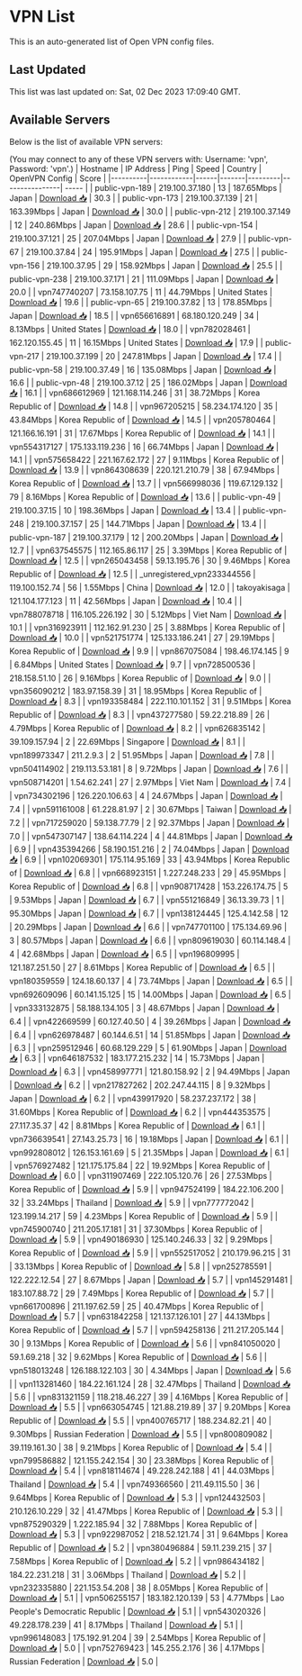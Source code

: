# VPN List

This is an auto-generated list of Open VPN config files.

## Last Updated

This list was last updated on: Sat, 02 Dec 2023 17:09:40 GMT.

## Available Servers

Below is the list of available VPN servers:

(You may connect to any of these VPN servers with: Username: 'vpn', Password: 'vpn'.)
| Hostname | IP Address | Ping | Speed | Country | OpenVPN Config | Score |
|----------|------------|------|-------|---------|----------------| ----- |
| public-vpn-189 | 219.100.37.180 | 13 | 187.65Mbps | Japan | [Download 📥](./configs/server_0_JP.ovpn) | 30.3 |
| public-vpn-173 | 219.100.37.139 | 21 | 163.39Mbps | Japan | [Download 📥](./configs/server_1_JP.ovpn) | 30.0 |
| public-vpn-212 | 219.100.37.149 | 12 | 240.86Mbps | Japan | [Download 📥](./configs/server_2_JP.ovpn) | 28.6 |
| public-vpn-154 | 219.100.37.121 | 25 | 207.04Mbps | Japan | [Download 📥](./configs/server_3_JP.ovpn) | 27.9 |
| public-vpn-67 | 219.100.37.84 | 24 | 195.91Mbps | Japan | [Download 📥](./configs/server_4_JP.ovpn) | 27.5 |
| public-vpn-156 | 219.100.37.95 | 29 | 158.92Mbps | Japan | [Download 📥](./configs/server_5_JP.ovpn) | 25.5 |
| public-vpn-238 | 219.100.37.171 | 21 | 111.09Mbps | Japan | [Download 📥](./configs/server_6_JP.ovpn) | 20.0 |
| vpn747740207 | 73.158.107.75 | 11 | 44.79Mbps | United States | [Download 📥](./configs/server_7_US.ovpn) | 19.6 |
| public-vpn-65 | 219.100.37.82 | 13 | 178.85Mbps | Japan | [Download 📥](./configs/server_8_JP.ovpn) | 18.5 |
| vpn656616891 | 68.180.120.249 | 34 | 8.13Mbps | United States | [Download 📥](./configs/server_9_US.ovpn) | 18.0 |
| vpn782028461 | 162.120.155.45 | 11 | 16.15Mbps | United States | [Download 📥](./configs/server_10_US.ovpn) | 17.9 |
| public-vpn-217 | 219.100.37.199 | 20 | 247.81Mbps | Japan | [Download 📥](./configs/server_11_JP.ovpn) | 17.4 |
| public-vpn-58 | 219.100.37.49 | 16 | 135.08Mbps | Japan | [Download 📥](./configs/server_12_JP.ovpn) | 16.6 |
| public-vpn-48 | 219.100.37.12 | 25 | 186.02Mbps | Japan | [Download 📥](./configs/server_13_JP.ovpn) | 16.1 |
| vpn686612969 | 121.168.114.246 | 31 | 38.72Mbps | Korea Republic of | [Download 📥](./configs/server_14_KR.ovpn) | 14.8 |
| vpn967205215 | 58.234.174.120 | 35 | 43.84Mbps | Korea Republic of | [Download 📥](./configs/server_15_KR.ovpn) | 14.5 |
| vpn205780464 | 121.166.16.191 | 31 | 17.67Mbps | Korea Republic of | [Download 📥](./configs/server_16_KR.ovpn) | 14.1 |
| vpn554317127 | 175.133.119.236 | 16 | 66.74Mbps | Japan | [Download 📥](./configs/server_17_JP.ovpn) | 14.1 |
| vpn575658422 | 221.167.62.172 | 27 | 9.11Mbps | Korea Republic of | [Download 📥](./configs/server_18_KR.ovpn) | 13.9 |
| vpn864308639 | 220.121.210.79 | 38 | 67.94Mbps | Korea Republic of | [Download 📥](./configs/server_19_KR.ovpn) | 13.7 |
| vpn566998036 | 119.67.129.132 | 79 | 8.16Mbps | Korea Republic of | [Download 📥](./configs/server_20_KR.ovpn) | 13.6 |
| public-vpn-49 | 219.100.37.15 | 10 | 198.36Mbps | Japan | [Download 📥](./configs/server_21_JP.ovpn) | 13.4 |
| public-vpn-248 | 219.100.37.157 | 25 | 144.71Mbps | Japan | [Download 📥](./configs/server_22_JP.ovpn) | 13.4 |
| public-vpn-187 | 219.100.37.179 | 12 | 200.20Mbps | Japan | [Download 📥](./configs/server_23_JP.ovpn) | 12.7 |
| vpn637545575 | 112.165.86.117 | 25 | 3.39Mbps | Korea Republic of | [Download 📥](./configs/server_24_KR.ovpn) | 12.5 |
| vpn265043458 | 59.13.195.76 | 30 | 9.46Mbps | Korea Republic of | [Download 📥](./configs/server_25_KR.ovpn) | 12.5 |
| _unregistered_vpn233344556 | 119.100.152.74 | 56 | 1.55Mbps | China | [Download 📥](./configs/server_26_CN.ovpn) | 12.0 |
| takoyakisaga | 121.104.177.123 | 11 | 42.56Mbps | Japan | [Download 📥](./configs/server_27_JP.ovpn) | 10.4 |
| vpn788078718 | 116.105.226.192 | 30 | 5.12Mbps | Viet Nam | [Download 📥](./configs/server_28_VN.ovpn) | 10.1 |
| vpn316923911 | 112.162.91.230 | 25 | 3.88Mbps | Korea Republic of | [Download 📥](./configs/server_29_KR.ovpn) | 10.0 |
| vpn521751774 | 125.133.186.241 | 27 | 29.19Mbps | Korea Republic of | [Download 📥](./configs/server_30_KR.ovpn) | 9.9 |
| vpn867075084 | 198.46.174.145 | 9 | 6.84Mbps | United States | [Download 📥](./configs/server_31_US.ovpn) | 9.7 |
| vpn728500536 | 218.158.51.10 | 26 | 9.16Mbps | Korea Republic of | [Download 📥](./configs/server_32_KR.ovpn) | 9.0 |
| vpn356090212 | 183.97.158.39 | 31 | 18.95Mbps | Korea Republic of | [Download 📥](./configs/server_33_KR.ovpn) | 8.3 |
| vpn193358484 | 222.110.101.152 | 31 | 9.51Mbps | Korea Republic of | [Download 📥](./configs/server_34_KR.ovpn) | 8.3 |
| vpn437277580 | 59.22.218.89 | 26 | 4.79Mbps | Korea Republic of | [Download 📥](./configs/server_35_KR.ovpn) | 8.2 |
| vpn626835142 | 39.109.157.94 | 2 | 22.69Mbps | Singapore | [Download 📥](./configs/server_36_SG.ovpn) | 8.1 |
| vpn189973347 | 211.2.9.3 | 2 | 51.95Mbps | Japan | [Download 📥](./configs/server_37_JP.ovpn) | 7.8 |
| vpn504114902 | 219.113.53.181 | 8 | 9.72Mbps | Japan | [Download 📥](./configs/server_38_JP.ovpn) | 7.6 |
| vpn508714201 | 1.54.62.241 | 27 | 2.97Mbps | Viet Nam | [Download 📥](./configs/server_39_VN.ovpn) | 7.4 |
| vpn734302196 | 126.220.106.63 | 4 | 24.67Mbps | Japan | [Download 📥](./configs/server_40_JP.ovpn) | 7.4 |
| vpn591161008 | 61.228.81.97 | 2 | 30.67Mbps | Taiwan | [Download 📥](./configs/server_41_TW.ovpn) | 7.2 |
| vpn717259020 | 59.138.77.79 | 2 | 92.37Mbps | Japan | [Download 📥](./configs/server_42_JP.ovpn) | 7.0 |
| vpn547307147 | 138.64.114.224 | 4 | 44.81Mbps | Japan | [Download 📥](./configs/server_43_JP.ovpn) | 6.9 |
| vpn435394266 | 58.190.151.216 | 2 | 74.04Mbps | Japan | [Download 📥](./configs/server_44_JP.ovpn) | 6.9 |
| vpn102069301 | 175.114.95.169 | 33 | 43.94Mbps | Korea Republic of | [Download 📥](./configs/server_45_KR.ovpn) | 6.8 |
| vpn668923151 | 1.227.248.233 | 29 | 45.95Mbps | Korea Republic of | [Download 📥](./configs/server_46_KR.ovpn) | 6.8 |
| vpn908717428 | 153.226.174.75 | 5 | 9.53Mbps | Japan | [Download 📥](./configs/server_47_JP.ovpn) | 6.7 |
| vpn551216849 | 36.13.39.73 | 1 | 95.30Mbps | Japan | [Download 📥](./configs/server_48_JP.ovpn) | 6.7 |
| vpn138124445 | 125.4.142.58 | 12 | 20.29Mbps | Japan | [Download 📥](./configs/server_49_JP.ovpn) | 6.6 |
| vpn747701100 | 175.134.69.96 | 3 | 80.57Mbps | Japan | [Download 📥](./configs/server_50_JP.ovpn) | 6.6 |
| vpn809619030 | 60.114.148.4 | 4 | 42.68Mbps | Japan | [Download 📥](./configs/server_51_JP.ovpn) | 6.5 |
| vpn196809995 | 121.187.251.50 | 27 | 8.61Mbps | Korea Republic of | [Download 📥](./configs/server_52_KR.ovpn) | 6.5 |
| vpn180359559 | 124.18.60.137 | 4 | 73.74Mbps | Japan | [Download 📥](./configs/server_53_JP.ovpn) | 6.5 |
| vpn692609096 | 60.141.15.125 | 15 | 14.00Mbps | Japan | [Download 📥](./configs/server_54_JP.ovpn) | 6.5 |
| vpn333132875 | 58.188.134.105 | 3 | 48.67Mbps | Japan | [Download 📥](./configs/server_55_JP.ovpn) | 6.4 |
| vpn422669599 | 60.127.40.50 | 4 | 39.26Mbps | Japan | [Download 📥](./configs/server_56_JP.ovpn) | 6.4 |
| vpn626978487 | 60.144.6.51 | 14 | 51.85Mbps | Japan | [Download 📥](./configs/server_57_JP.ovpn) | 6.3 |
| vpn259512946 | 60.68.129.229 | 5 | 61.90Mbps | Japan | [Download 📥](./configs/server_58_JP.ovpn) | 6.3 |
| vpn646187532 | 183.177.215.232 | 14 | 15.73Mbps | Japan | [Download 📥](./configs/server_59_JP.ovpn) | 6.3 |
| vpn458997771 | 121.80.158.92 | 2 | 94.49Mbps | Japan | [Download 📥](./configs/server_60_JP.ovpn) | 6.2 |
| vpn217827262 | 202.247.44.115 | 8 | 9.32Mbps | Japan | [Download 📥](./configs/server_61_JP.ovpn) | 6.2 |
| vpn439917920 | 58.237.237.172 | 38 | 31.60Mbps | Korea Republic of | [Download 📥](./configs/server_62_KR.ovpn) | 6.2 |
| vpn444353575 | 27.117.35.37 | 42 | 8.81Mbps | Korea Republic of | [Download 📥](./configs/server_63_KR.ovpn) | 6.1 |
| vpn736639541 | 27.143.25.73 | 16 | 19.18Mbps | Japan | [Download 📥](./configs/server_64_JP.ovpn) | 6.1 |
| vpn992808012 | 126.153.161.69 | 5 | 21.35Mbps | Japan | [Download 📥](./configs/server_65_JP.ovpn) | 6.1 |
| vpn576927482 | 121.175.175.84 | 22 | 19.92Mbps | Korea Republic of | [Download 📥](./configs/server_66_KR.ovpn) | 6.0 |
| vpn311907469 | 222.105.120.76 | 26 | 27.53Mbps | Korea Republic of | [Download 📥](./configs/server_67_KR.ovpn) | 5.9 |
| vpn947524199 | 184.22.106.200 | 32 | 33.24Mbps | Thailand | [Download 📥](./configs/server_68_TH.ovpn) | 5.9 |
| vpn777772042 | 123.199.14.217 | 59 | 4.23Mbps | Korea Republic of | [Download 📥](./configs/server_69_KR.ovpn) | 5.9 |
| vpn745900740 | 211.205.17.181 | 31 | 37.30Mbps | Korea Republic of | [Download 📥](./configs/server_70_KR.ovpn) | 5.9 |
| vpn490186930 | 125.140.246.33 | 32 | 9.29Mbps | Korea Republic of | [Download 📥](./configs/server_71_KR.ovpn) | 5.9 |
| vpn552517052 | 210.179.96.215 | 31 | 33.13Mbps | Korea Republic of | [Download 📥](./configs/server_72_KR.ovpn) | 5.8 |
| vpn252785591 | 122.222.12.54 | 27 | 8.67Mbps | Japan | [Download 📥](./configs/server_73_JP.ovpn) | 5.7 |
| vpn145291481 | 183.107.88.72 | 29 | 7.49Mbps | Korea Republic of | [Download 📥](./configs/server_74_KR.ovpn) | 5.7 |
| vpn661700896 | 211.197.62.59 | 25 | 40.47Mbps | Korea Republic of | [Download 📥](./configs/server_75_KR.ovpn) | 5.7 |
| vpn631842258 | 121.137.126.101 | 27 | 44.13Mbps | Korea Republic of | [Download 📥](./configs/server_76_KR.ovpn) | 5.7 |
| vpn594258136 | 211.217.205.144 | 30 | 9.13Mbps | Korea Republic of | [Download 📥](./configs/server_77_KR.ovpn) | 5.6 |
| vpn841050020 | 59.1.69.218 | 32 | 9.62Mbps | Korea Republic of | [Download 📥](./configs/server_78_KR.ovpn) | 5.6 |
| vpn518013248 | 126.188.122.103 | 30 | 4.34Mbps | Japan | [Download 📥](./configs/server_79_JP.ovpn) | 5.6 |
| vpn113281460 | 184.22.161.124 | 28 | 32.47Mbps | Thailand | [Download 📥](./configs/server_80_TH.ovpn) | 5.6 |
| vpn831321159 | 118.218.46.227 | 39 | 4.16Mbps | Korea Republic of | [Download 📥](./configs/server_81_KR.ovpn) | 5.5 |
| vpn663054745 | 121.88.219.89 | 37 | 9.20Mbps | Korea Republic of | [Download 📥](./configs/server_82_KR.ovpn) | 5.5 |
| vpn400765717 | 188.234.82.21 | 40 | 9.30Mbps | Russian Federation | [Download 📥](./configs/server_83_RU.ovpn) | 5.5 |
| vpn800809082 | 39.119.161.30 | 38 | 9.21Mbps | Korea Republic of | [Download 📥](./configs/server_84_KR.ovpn) | 5.4 |
| vpn799586882 | 121.155.242.154 | 30 | 23.38Mbps | Korea Republic of | [Download 📥](./configs/server_85_KR.ovpn) | 5.4 |
| vpn818114674 | 49.228.242.188 | 41 | 44.03Mbps | Thailand | [Download 📥](./configs/server_86_TH.ovpn) | 5.4 |
| vpn749366560 | 211.49.115.50 | 36 | 9.64Mbps | Korea Republic of | [Download 📥](./configs/server_87_KR.ovpn) | 5.3 |
| vpn124432503 | 210.126.10.229 | 32 | 41.47Mbps | Korea Republic of | [Download 📥](./configs/server_88_KR.ovpn) | 5.3 |
| vpn875290329 | 1.222.185.94 | 32 | 7.88Mbps | Korea Republic of | [Download 📥](./configs/server_89_KR.ovpn) | 5.3 |
| vpn922987052 | 218.52.121.74 | 31 | 9.64Mbps | Korea Republic of | [Download 📥](./configs/server_90_KR.ovpn) | 5.2 |
| vpn380496884 | 59.11.239.215 | 37 | 7.58Mbps | Korea Republic of | [Download 📥](./configs/server_91_KR.ovpn) | 5.2 |
| vpn986434182 | 184.22.231.218 | 31 | 3.06Mbps | Thailand | [Download 📥](./configs/server_92_TH.ovpn) | 5.2 |
| vpn232335880 | 221.153.54.208 | 38 | 8.05Mbps | Korea Republic of | [Download 📥](./configs/server_93_KR.ovpn) | 5.1 |
| vpn506255157 | 183.182.120.139 | 53 | 4.77Mbps | Lao People's Democratic Republic | [Download 📥](./configs/server_94_LA.ovpn) | 5.1 |
| vpn543020326 | 49.228.178.239 | 41 | 8.17Mbps | Thailand | [Download 📥](./configs/server_95_TH.ovpn) | 5.1 |
| vpn996148083 | 175.192.91.204 | 39 | 2.54Mbps | Korea Republic of | [Download 📥](./configs/server_96_KR.ovpn) | 5.0 |
| vpn752769423 | 145.255.2.176 | 36 | 4.17Mbps | Russian Federation | [Download 📥](./configs/server_97_RU.ovpn) | 5.0 |
